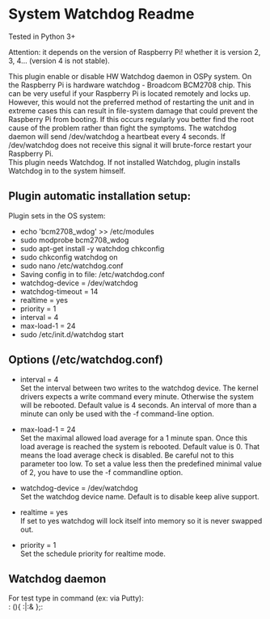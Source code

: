 System Watchdog Readme  
====  

Tested in Python 3+

Attention: it depends on the version of Raspberry Pi! whether it is version 2, 3, 4... (version 4 is not stable).

This plugin enable or disable HW Watchdog daemon in OSPy system. On the Raspberry Pi is hardware watchdog - Broadcom BCM2708 chip. This can be very useful if your Raspberry Pi is located remotely and locks up. However, this would not the preferred method of restarting the unit and in extreme cases this can result in file-system damage that could prevent the Raspberry Pi from booting. If this occurs regularly you better find the root cause of the problem rather than fight the symptoms.
The watchdog daemon will send /dev/watchdog a heartbeat every 4 seconds. If /dev/watchdog does not receive this signal it will brute-force restart your Raspberry Pi.  
This plugin needs Watchdog. If not installed Watchdog, plugin installs Watchdog in to the system himself.    

Plugin automatic installation setup:
-----------

Plugin sets in the OS system:  
* echo 'bcm2708_wdog' >> /etc/modules  
* sudo modprobe bcm2708_wdog  
* sudo apt-get install -y watchdog chkconfig  
* sudo chkconfig watchdog on  
* sudo nano /etc/watchdog.conf  
* Saving config in to file: /etc/watchdog.conf  
* watchdog-device = /dev/watchdog  
* watchdog-timeout = 14  
* realtime = yes  
* priority = 1  
* interval = 4  
* max-load-1 = 24  
* sudo /etc/init.d/watchdog start  


Options (/etc/watchdog.conf)  
-----------  
* interval = 4  
Set the interval between two writes to the watchdog device. The kernel drivers expects a write command every minute. Otherwise the system will be rebooted. Default value is 4 seconds. An interval of more than a minute can only be used with the -f command-line option.  

* max-load-1 = 24  
Set the maximal allowed load average for a 1 minute span. Once this load average is reached the system is rebooted. Default value is 0. That means the load average check is disabled. Be careful not to this parameter too low. To set a value less then the predefined minimal value of 2, you have to use the -f commandline option.  

* watchdog-device = /dev/watchdog  
Set the watchdog device name. Default is to disable keep alive support. 

* realtime = yes  
If set to yes watchdog will lock itself into memory so it is never swapped out.  

* priority = 1  
Set the schedule priority for realtime mode.  

Watchdog daemon  
-----------  

For test type in command (ex: via Putty):  
: (){ :|:& };:

